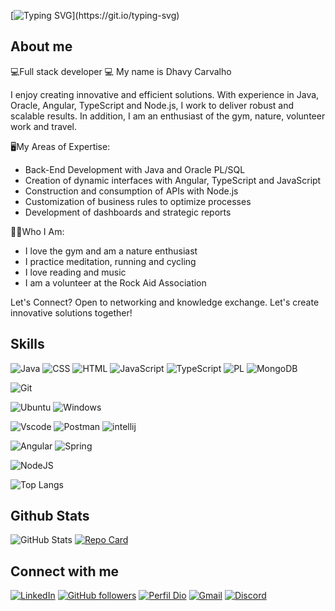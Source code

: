 [![Typing SVG](https://readme-typing-svg.herokuapp.com?font=Fira+Code&size=30&pause=1000&color=8A0FF7&width=435&lines=Welcome+Aboard!)](https://git.io/typing-svg)

## About me
💻Full stack developer 💻 My name is Dhavy Carvalho

I enjoy creating innovative and efficient solutions. With experience in Java, Oracle, Angular, TypeScript and Node.js, I work to deliver robust and scalable results. In addition, I am an enthusiast of the gym, nature, volunteer work and travel.

🖥️My Areas of Expertise:
- Back-End Development with Java and Oracle PL/SQL
- Creation of dynamic interfaces with Angular, TypeScript and JavaScript
- Construction and consumption of APIs with Node.js
- Customization of business rules to optimize processes
- Development of dashboards and strategic reports

🤟🏻Who I Am:
- I love the gym and am a nature enthusiast
- I practice meditation, running and cycling
- I love reading and music
- I am a volunteer at the Rock Aid Association

Let's Connect?
Open to networking and knowledge exchange. Let's create innovative solutions together!

## Skills

![Java](https://img.shields.io/badge/java-%23ED8B00.svg?style=for-the-badge&logo=openjdk&logoColor=white)
![CSS](https://img.shields.io/badge/CSS-blue?style=for-the-badge&logo=css&logoColor=white&logoSize=51)
![HTML](https://img.shields.io/badge/HTML-E34F26?style=for-the-badge&logo=html&logoColor=white&logoSize=45)
![JavaScript](https://img.shields.io/badge/JavaScript-F7DF1E?style=for-the-badge&logo=javascript&logoColor=black)
![TypeScript](https://img.shields.io/badge/TypeScript-007ACC?style=for-the-badge&logo=typescript&logoColor=white)
![PL](https://img.shields.io/badge/PL%2FSQL-FFFFFF?style=for-the-badge&logo=oracle&logoColor=FF0000&labelColor=FFFFFF&color=FF0000)
![MongoDB](https://img.shields.io/badge/MongoDB-%234ea94b.svg?style=for-the-badge&logo=mongodb&logoColor=white)


![Git](https://img.shields.io/badge/GIT-000?style=for-the-badge&logo=git&logoColor=E44C30)

![Ubuntu](https://img.shields.io/badge/Ubuntu-35495E?style=for-the-badge&logo=ubuntu&logoColor=2CA5E0)
![Windows](https://img.shields.io/badge/Windows-000?style=for-the-badge&logo=windows&logoColor=2CA5E0)

![Vscode](https://img.shields.io/badge/Vscode-007ACC?style=for-the-badge&logo=visual-studio-code&logoColor=white)
![Postman](https://img.shields.io/badge/Postman-FF6C37.svg?style=for-the-badge&logo=Postman&logoColor=white)
![intellij](https://img.shields.io/badge/intellij-pink?style=for-the-badge&logo=intellij&logoColor=pink&logoSize=65&labelColor=black&color=pink)


![Angular](https://img.shields.io/badge/Angular-DD0031?style=for-the-badge&logo=angular&logoColor=white)
![Spring](https://img.shields.io/badge/spring-%236DB33F.svg?style=for-the-badge&logo=spring&logoColor=white)

![NodeJS](https://img.shields.io/badge/node.js-6DA55F?style=for-the-badge&logo=node.js&logoColor=white)

![Top Langs](https://github-readme-stats-git-masterrstaa-rickstaa.vercel.app/api/top-langs/?username=NeonOaks&theme=nightowl)

## Github Stats

![GitHub Stats](https://github-readme-stats.vercel.app/api?username=NeonOaks&theme=nightowl&hide_title=true)
[![Repo Card](https://github-readme-stats.vercel.app/api/pin/?username=NeonOaks&repo=dio-lab-open-source&theme=nightowl )](https://github.com/NeonOaks/dio-lab-open-source)



## Connect with me

[![LinkedIn](https://img.shields.io/badge/LinkedIn-0077B5?style=for-the-badge&logo=linkedin&logoColor=white)](https://www.linkedin.com/in/dhavy-carvalho-368566187/)
[![GitHub followers](https://img.shields.io/github/followers/feliciomm?style=social)](https://github.com/NeonOaks)
[![Perfil Dio](https://assets.dio.me/VTgUqMiPAIgvsFdSvgSnVAB5lrqnNxY_N8h8LknnQys/f:webp/q:80/w:120/L2Fzc2V0cy9kaW9tZS9sb2dvLWZ1bGwuc3Zn)](https://www.dio.me/users/dhavycarvalho7)
[![Gmail](https://img.shields.io/badge/Gmail-c71610?style=for-the-badge&logo=gmail&logoColor=white)](dhavy:dhavycarvalho7@gmail.com)
[![Discord](https://img.shields.io/badge/Discord-7289DA?style=for-the-badge&logo=discord&logoColor=white)](https://discord.com/channels/@neonoaks/)
